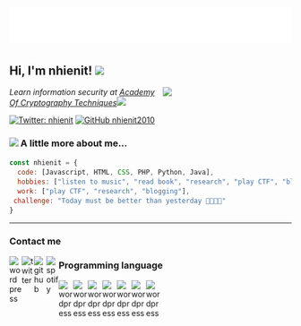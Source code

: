 <h1 align="center">
  <img src="name.svg" alt="__nhienit__" />
</h1>  


<h2> Hi, I'm nhienit! <img src="https://media.giphy.com/media/mGcNjsfWAjY5AEZNw6/giphy.gif" width="50"></h2>
<img align='right' src="https://media.giphy.com/media/o0vwzuFwCGAFO/giphy.gif" width="230">
<p><em>Learn information security at <a href="http://www.unb.br">Academy Of Cryptography Techniques</a><img src="https://media.giphy.com/media/fYSnHlufseco8Fh93Z/giphy.gif" width="30"></em></p>

[![Twitter: __nhienit__](https://img.shields.io/twitter/follow/__nhienit__?style=social)](https://twitter.com/__nhienit__)
[![GitHub nhienit2010](https://img.shields.io/github/followers/nhienit2010?label=follow&style=social)](https://github.com/nhienit2010)


### <img src="https://media.giphy.com/media/VgCDAzcKvsR6OM0uWg/giphy.gif" width="50"> A little more about me...  

```javascript
const nhienit = {
  code: [Javascript, HTML, CSS, PHP, Python, Java],
  hobbies: ["listen to music", "read book", "research", "play CTF", "blogging"],
  work: ["play CTF", "research", "blogging"],
 challenge: "Today must be better than yesterday 💪💪💪💪"
}
```
---

### Contact me

[<img align="left" alt="wordpress" width="22px" src="https://cdn.jsdelivr.net/npm/simple-icons@3.13.0/icons/wordpress.svg" />](http://nhienit.wordpress.com/)
[<img align="left" alt="twitter" width="22px" src="https://cdn.jsdelivr.net/npm/simple-icons@3.13.0/icons/twitter.svg" />](https://twitter.com/__nhienit__)
[<img align="left" alt="github" width="22px" src="https://cdn.jsdelivr.net/npm/simple-icons@3.13.0/icons/github.svg" />](https://github.com/nhienit2010)
[<img align="left" alt="spotify" width="22px" src="https://cdn.jsdelivr.net/npm/simple-icons@3.13.0/icons/spotify.svg" />](https://open.spotify.com/user/31bmwgpaid4d3fet75wcvf7rwpja)  
  
  
### Programming language  

<img align="left" alt="wordpress" width="26px" src="https://img.icons8.com/color/48/000000/html-5--v1.png" />
<img align="left" alt="wordpress" width="26px" src="https://img.icons8.com/color/48/000000/css3.png" />
<img align="left" alt="wordpress" width="26px" src="https://img.icons8.com/color/48/000000/javascript--v1.png"/>
<img align="left" alt="wordpress" width="26px" src="https://img.icons8.com/dusk/64/000000/php-logo.png"/>
<img align="left" alt="wordpress" width="26px" src="https://img.icons8.com/color/48/000000/nodejs.png"/>
<img align="left" alt="wordpress" width="26px" src="https://img.icons8.com/color/48/000000/python--v1.png"/>
<img align="left" alt="wordpress" width="26px" src="https://img.icons8.com/color/48/000000/java-coffee-cup-logo--v1.png"/>

